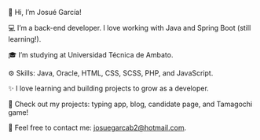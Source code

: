 👋 Hi, I’m Josué García!

💻 I’m a back-end developer. I love working with Java and Spring Boot (still learning!).

🎓 I’m studying at Universidad Técnica de Ambato.

⚙️ Skills: Java, Oracle, HTML, CSS, SCSS, PHP, and JavaScript.

✨ I love learning and building projects to grow as a developer.

📂 Check out my projects: typing app, blog, candidate page, and Tamagochi game!

📧 Feel free to contact me: josuegarcab2@hotmail.com.
